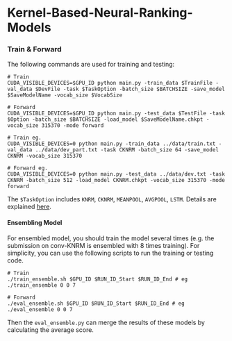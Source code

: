 # Kernel-Based-Neural-Ranking-Models

### Train & Forward

The following commands are used for training and testing:

```shell
# Train
CUDA_VISIBLE_DEVICES=$GPU_ID python main.py -train_data $TrainFile -val_data $DevFile -task $TaskOption -batch_size $BATCHSIZE -save_model $SaveModelName -vocab_size $VocabSize

# Forward
CUDA_VISIBLE_DEVICES=$GPU_ID python main.py -test_data $TestFile -task $Option -batch_size $BATCHSIZE -load_model $SaveModelName.chkpt -vocab_size 315370 -mode forward

# Train eg.
CUDA_VISIBLE_DEVICES=0 python main.py -train_data ../data/train.txt -val_data ../data/dev_part.txt -task CKNRM -batch_size 64 -save_model CKNRM -vocab_size 315370

# Forward eg.
CUDA_VISIBLE_DEVICES=0 python main.py -test_data ../data/dev.txt -task CKNRM -batch_size 512 -load_model CKNRM.chkpt -vocab_size 315370 -mode forward
```

The `$TaskOption` includes `KNRM`, `CKNRM`, `MEANPOOL`, `AVGPOOL`, `LSTM`. Details are explained [here](https://github.com/thunlp/Kernel-Based-Neural-Ranking-Models#Model).

#### Ensembling Model

For ensembled model, you should train the model several times (e.g. the submission on conv-KNRM is ensembled with 8 times training). For simplicity, you can use the following scripts to run the training or testing code.

```shell
# Train
./train_ensemble.sh $GPU_ID $RUN_ID_Start $RUN_ID_End # eg ./train_ensemble 0 0 7

# Forward
./eval_ensemble.sh $GPU_ID $RUN_ID_Start $RUN_ID_End # eg ./eval_ensemble 0 0 7
```

Then the `eval_ensemble.py` can merge the results of these models by calculating the average score.